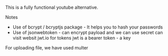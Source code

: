 This is a fully functional youtube alternative.


Notes
- Use of bcrypt / bcryptjs package - It helps you to hash your passwords
- Use of jsonwebtoken - can encrypt payload and we can use secret
  can visit websit jwt.io for tokens
 jwt is a bearer token - a key

For uploading file, we have used multer